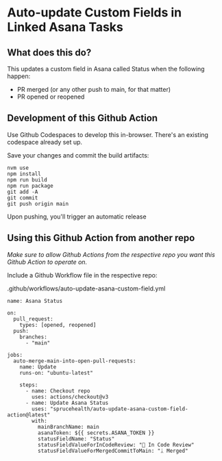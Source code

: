 # Auto-update Custom Fields in Linked Asana Tasks

## What does this do?

This updates a custom field in Asana called Status when the following happen:

- PR merged (or any other push to main, for that matter)
- PR opened or reopened

## Development of this Github Action

Use Github Codespaces to develop this in-browser. There's an existing codespace already set up.

Save your changes and commit the build artifacts:

```
nvm use
npm install
npm run build
npm run package
git add -A
git commit
git push origin main
```

Upon pushing, you'll trigger an automatic release

## Using this Github Action from another repo

_Make sure to allow Github Actions from the respective repo you want this Github Action to operate on._

Include a Github Workflow file in the respective repo:

.github/workflows/auto-update-asana-custom-field.yml

```
name: Asana Status

on:
  pull_request:
    types: [opened, reopened]
  push:
    branches:
      - "main"

jobs:
  auto-merge-main-into-open-pull-requests:
    name: Update
    runs-on: "ubuntu-latest"

    steps:
      - name: Checkout repo
        uses: actions/checkout@v3
      - name: Update Asana Status
        uses: "sprucehealth/auto-update-asana-custom-field-action@latest"
        with:
          mainBranchName: main
          asanaToken: ${{ secrets.ASANA_TOKEN }}
          statusFieldName: "Status"
          statusFieldValueForInCodeReview: "📖 In Code Review"
          statusFieldValueForMergedCommitToMain: "ᛦ Merged"
```
